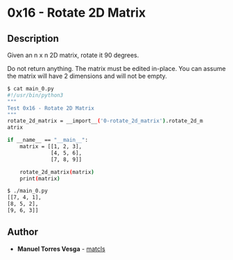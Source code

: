 # 0x16 - Rotate 2D Matrix

## Description

Given an n x n 2D matrix, rotate it 90 degrees.

Do not return anything. The matrix must be edited in-place.
You can assume the matrix will have 2 dimensions and will not be empty.

```bash
$ cat main_0.py
#!/usr/bin/python3
"""
Test 0x16 - Rotate 2D Matrix
"""
rotate_2d_matrix = __import__('0-rotate_2d_matrix').rotate_2d_m
atrix

if __name__ == "__main__":
    matrix = [[1, 2, 3],
              [4, 5, 6],
              [7, 8, 9]]

    rotate_2d_matrix(matrix)
    print(matrix)
```
```bash
$ ./main_0.py
[[7, 4, 1],
[8, 5, 2],
[9, 6, 3]]

```
## Author
* **Manuel Torres Vesga** - [matcls](https://github.com/matcls)
